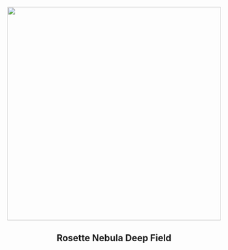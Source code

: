 
<p align="center"><img src="https://apod.nasa.gov/apod/image/2506/RosettaDeepRed_Mendez_960.jpg" width="500" height="500"></p>
<h2 align="center"> Rosette Nebula Deep Field </h2>
